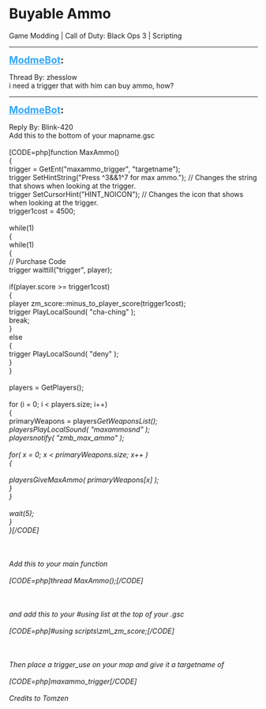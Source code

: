 # Buyable Ammo
Game Modding | Call of Duty: Black Ops 3 | Scripting

---
<strong style="font-size: 1.4em;"><span style="text-decoration: underline;text-decoration-color: #34a7f9;"><span style="color:#34a7f9;">ModmeBot</span></span>:</strong>

<p>Thread By: zhesslow<br />i need a trigger that with him can buy ammo, how?</p>

---
<strong style="font-size: 1.4em;"><span style="text-decoration: underline;text-decoration-color: #34a7f9;"><span style="color:#34a7f9;">ModmeBot</span></span>:</strong>

<p>Reply By: Blink-420<br />Add this to the bottom of your mapname.gsc<br /><br />[CODE=php]function MaxAmmo()<br />{<br />    trigger = GetEnt(&quot;maxammo_trigger&quot;, &quot;targetname&quot;);<br />    trigger SetHintString(&quot;Press ^3&amp;&amp;1^7 for max ammo.&quot;); // Changes the string that shows when looking at the trigger.<br />    trigger SetCursorHint(&quot;HINT_NOICON&quot;); // Changes the icon that shows when looking at the trigger.<br />    trigger1cost = 4500;<br />  <br />    while(1)<br />    {<br />        while(1)<br />        {<br />            // Purchase Code<br />            trigger waittill(&quot;trigger&quot;, player);<br />                 <br />            if(player.score &gt;= trigger1cost)<br />            {<br />                player zm_score::minus_to_player_score(trigger1cost);<br />                trigger PlayLocalSound( &quot;cha-ching&quot; );<br />                break;<br />            }<br />            else<br />            {<br />                trigger PlayLocalSound( &quot;deny&quot; );<br />            }<br />        }<br />  		<br />		players = GetPlayers();<br /><br />		for (i = 0; i &lt; players.size; i++)<br />		{<br />			primaryWeapons = players<em>GetWeaponsList(); <br />			players<em>PlayLocalSound( &quot;maxammosnd&quot; );	<br />			players<em>notify( &quot;zmb_max_ammo&quot; );<br /><br />			for( x = 0; x &lt; primaryWeapons.size; x++ )<br />			{<br /><br />				players<em>GiveMaxAmmo( primaryWeapons[x] );<br />			}<br />		}<br /><br />        wait(5);<br />    }<br />}[/CODE]<br /><br /><br /><br />Add this to your main function<br /><br />[CODE=php]thread MaxAmmo();[/CODE]<br /><br /><br /><br />and add this to your #using list at the top of your .gsc<br /><br />[CODE=php]#using scripts\zm\_zm_score;[/CODE]<br /><br /><br /><br />Then place a trigger_use on your map and give it a targetname of <br /><br />[CODE=php]maxammo_trigger[/CODE]<br /><br />Credits to Tomzen</em></em></em></em></p>
